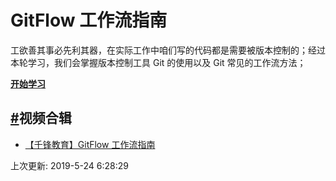 #  GitFlow 工作流指南

工欲善其事必先利其器，在实际工作中咱们写的代码都是需要被版本控制的；经过本轮学习，我们会掌握版本控制工具 Git 的使用以及 Git 常见的工作流方法；

[**开始学习**](https://funtl.com/zh/git/)

## [#](https://funtl.com/zh/guide/GitFlow-工作流指南.html#视频合辑)视频合辑

- [【千锋教育】GitFlow 工作流指南](https://www.bilibili.com/video/av32575602)

上次更新: 2019-5-24 6:28:29